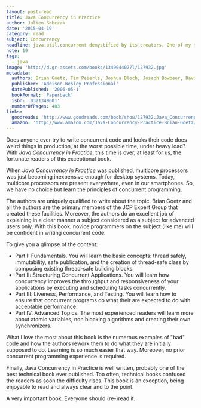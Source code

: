 ```yaml
---
layout: post-read
title: Java Concurrency in Practice
author: Julien Sobczak
date: '2015-04-19'
category: read
subject: Concurrency
headline: java.util.concurrent demystified by its creators. One of my top 3 most important book on the Java language.
note: 19
tags:
  - java
image: 'http://d.gr-assets.com/books/1349044077l/127932.jpg'
metadata:
  authors: Brian Goetz, Tim Peierls, Joshua Bloch, Joseph Bowbeer, David Holmes, Doug Lea
  publisher: 'Addison-Wesley Professional'
  datePublished: '2006-05-1'
  bookFormat: 'Paperback'
  isbn: '0321349601'
  numberOfPages: 403
links:
  goodreads: 'http://www.goodreads.com/book/show/127932.Java_Concurrency_in_Practice'
  amazon: 'http://www.amazon.com/Java-Concurrency-Practice-Brian-Goetz/dp/0321349601/'
---
```


Does anyone ever try to write concurrent code and looks their code does weird things in production, at the worst possible time, under heavy load? With *Java Concurrency in Practice*, this time is over, at least for us, the fortunate readers of this exceptional book.

When *Java Concurrency in Practice* was published, multicore processors was just becoming inexpensive enough for desktop systems. Today, multicore processors are present everywhere, even in our smartphones. So, we have no choice but learn the principles of concurrent programming.

The authors are uniquely qualified to write about the topic. Brian Goetz and all the authors are the primary members of the JCP Expert Group that created these facilities. Moreover, the authors do an excellent job of explaining in a clear manner a subject considered as a subject for advanced users only. With this book, novice programmers on the subject (like me) will be confident in writing concurrent code.

To give you a glimpse of the content:

- Part I: Fundamentals. You will learn the basic concepts: thread safely, immutability, safe publication, and the creation of thread-safe class by composing existing thread-safe building blocks.
- Part II: Structuring Concurrent Applications. You will learn how concurrency improves the throughput and responsiveness of your applications by executing and scheduling tasks concurrently.
- Part III: Liveness, Performance, and Testing. You will learn how to ensure that concurrent programs do what their are expected to do with acceptable performance.
- Part IV: Advanced Topics. The most experienced readers will learn more about atomic variables, non blocking algorithms and creating their own synchronizers.

What I love the most about this book is the numerous examples of "bad" code and how the authors rework them to do what they are initially supposed to do. Learning is so much easier that way. Moreover, no prior concurrent programming experience is required.

Finally, Java Concurrency in Practice is well written, probably one of the best technical book ever published. Too often, technical books confused the readers as soon the difficulty rises. This book is an exception, being enjoyable to read and always clear and to the point.

A very important book. Everyone should (re-)read it.
